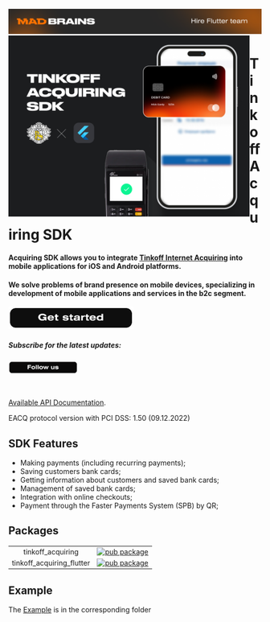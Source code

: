 <a href="https://madbrains.ru/?utm_source=gthb"><img src="docs/banner.png"/></a>
<img align="left" src="docs/info.png" width="480" height="360"/></a>

<p><h1 align="left">Tinkoff Acquiring SDK</h1></p>

<h4>Acquiring SDK allows you to integrate <a href="https://www.tinkoff.ru/business/internet-acquiring/" rel="nofollow">Tinkoff Internet Acquiring</a> into mobile applications for iOS and Android platforms.</h4>


<p><h4> We solve problems of brand presence on mobile devices, specializing in development of mobile applications and services in the b2c segment.</h4>
<a href="https://madbrains.ru/?utm_source=gthb">
<img src="docs/get_started_stroke.png" width="249" height="45"></a>
</p>

<p><h5>Subscribe for the latest updates:</h5>
<a href="https://github.com/MadBrains" >
<img src="docs/follow_us_stroke.png" width="138" height="26"></a></p>
</br>


[Available API Documentation][documentation].

EACQ protocol version with PCI DSS: 1.50 (09.12.2022)

## SDK Features

- Making payments (including recurring payments);
- Saving customers bank cards;
- Getting information about customers and saved bank cards;
- Management of saved bank cards;
- Integration with online checkouts;
- Payment through the Faster Payments System (SPB) by QR;

## Packages
|  |  |
|:---:|:---:|
| tinkoff_acquiring | [![pub package](https://img.shields.io/pub/v/tinkoff_acquiring.svg)](https://pub.dartlang.org/packages/tinkoff_acquiring) |
| tinkoff_acquiring_flutter | [![pub package](https://img.shields.io/pub/v/tinkoff_acquiring_flutter.svg)](https://pub.dartlang.org/packages/tinkoff_acquiring_flutter) |


## Example
The [Example][example] is in the corresponding folder

[documentation]: https://www.tinkoff.ru/kassa/develop/api/payments/
[acquiring]: https://www.tinkoff.ru/business/internet-acquiring/
[example]: https://github.com/MadBrains/Tinkoff-Acquiring-SDK-Flutter/tree/main/example